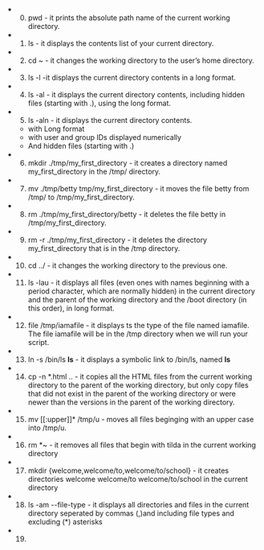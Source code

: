 * 0. pwd - it  prints the absolute path name of the current working directory.
* 1. ls - it displays the contents list of your current directory.
* 2. cd ~ - it changes the working directory to the user’s home directory.
* 3. ls -l -it displays the current directory contents in a long format.
* 4. ls -al - it displays the current directory contents, including hidden files (starting with .), using the long format.
* 5. ls -aln - it displays the current directory contents.
    * with Long format
    * with user and group IDs displayed numerically
    * And hidden files (starting with .)
* 6. mkdir ./tmp/my_first_directory - it creates a directory named my_first_directory in the /tmp/ directory.
* 7. mv ./tmp/betty tmp/my_first_directory - it moves the file betty from /tmp/ to /tmp/my_first_directory.
* 8. rm ./tmp/my_first_directory/betty - it deletes the file betty in /tmp/my_first_directory.
* 9. rm -r ./tmp/my_first_directory - it deletes  the directory my_first_directory that is in the /tmp directory.
* 10. cd ../ - it changes the working directory to the previous one.
* 11. ls -lau - it displays  all files (even ones with names beginning with a period character, which are normally hidden) in the current directory and the parent of the working directory and the /boot directory (in this order), in long format.
* 12. file /tmp/iamafile - it displays ts the type of the file named iamafile. The file iamafile will be in the /tmp directory when we will run your script.
* 13. ln -s /bin/ls __ls__ - it displays a symbolic link to /bin/ls, named __ls__
* 14. cp -n  *.html .. - it copies all the HTML files from the current working directory to the parent of the working directory, but only copy files that did not exist in the parent of the working directory or were newer than the versions in the parent of the working directory.
* 15. mv [[:upper]]* /tmp/u - moves all files beginging with an upper case into /tmp/u.
* 16. rm *~ - it removes all files that begin with tilda in the current working directory
* 17. mkdir {welcome,welcome/to,welcome/to/school} - it creates directories welcome welcome/to welcome/to/school in the current directory
* 18. ls -am --file-type - it displays all directories and files in the current directory seperated by commas (,)and including file types and excluding (*) asterisks
* 19. 
